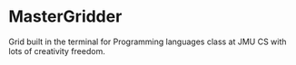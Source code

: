 # MasterGridder
Grid built in the terminal for Programming languages class at JMU CS with lots of creativity freedom.
